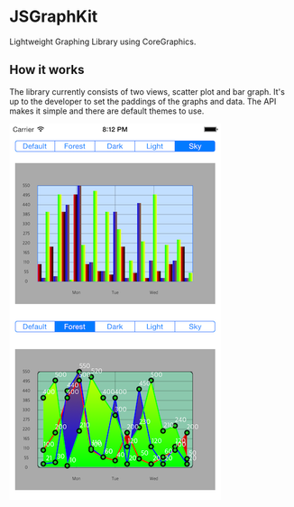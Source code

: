# JSGraphKit
Lightweight Graphing Library using CoreGraphics.

<h2>How it works</h2>
The library currently consists of two views, scatter plot and bar graph. It's up to the developer to set the paddings of the graphs and data. The API makes it simple and there are default themes to use.




![Alt text](Example1.png "Optional Title")
